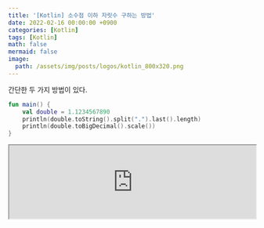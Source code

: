 ```yaml
---
title: '[Kotlin] 소수점 이하 자릿수 구하는 방법'
date: 2022-02-16 00:00:00 +0900
categories: [Kotlin]
tags: [Kotlin]
math: false
mermaid: false
image:
  path: /assets/img/posts/logos/kotlin_800x320.png
---
```


간단한 두 가지 방법이 있다.

```kotlin
fun main() {
    val double = 1.1234567890
    println(double.toString().split(".").last().length)
    println(double.toBigDecimal().scale())
}
```

<iframe width="100%" src="https://pl.kotl.in/6NicrgGsY?theme=darcula"></iframe>
